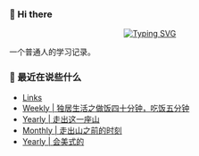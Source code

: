 ### 👋 Hi there
<div align="center">

[![Typing SVG](https://readme-typing-svg.herokuapp.com?lines=Stay+hungry%2C+Stay+foolish.;%E6%84%BF%E4%BA%BA%E4%B8%8E%E4%BA%BA%E9%83%BD%E8%83%BD%E5%A4%9F%E7%9C%9F%E8%AF%9A%E6%B2%9F%E9%80%9A%E3%80%82)](https://git.io/typing-svg)

</div>
一个普通人的学习记录。

### 📝 最近在说些什么
<!-- BLOG-POST-LIST:START -->
- [Links](https://outofsea.fun/link/)
- [Weekly | 独居生活之做饭四十分钟，吃饭五分钟](https://outofsea.fun/posts/ee85e38e/)
- [Yearly | 走出这一座山](https://outofsea.fun/posts/438c89e6/)
- [Monthly | 走出山之前的时刻](https://outofsea.fun/posts/ef594bd9/)
- [Yearly | 会美式的](https://outofsea.fun/posts/8bfc4349/)
<!-- BLOG-POST-LIST:END -->
